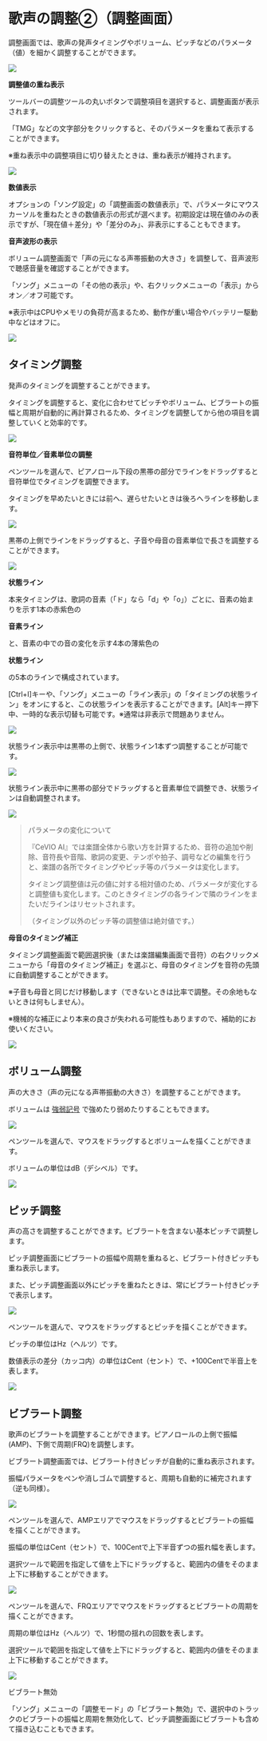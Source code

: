 



 歌声の調整②（調整画面）
==============


  


 調整画面では、歌声の発声タイミングやボリューム、ピッチなどのパラメータ（値）を細かく調整することができます。
   

  


![](../../image/ope_04a_w.png)

  

**調整値の重ね表示**
  

 ツールバーの調整ツールの丸いボタンで調整項目を選択すると、調整画面が表示されます。
   

 「TMG」などの文字部分をクリックすると、そのパラメータを重ねて表示することができます。
   

 ※重ね表示中の調整項目に切り替えたときは、重ね表示が維持されます。
   

  


![](../../image/st05_20.png)

  

**数値表示**
  

 オプションの「ソング設定」の「調整画面の数値表示」で、パラメータにマウスカーソルを重ねたときの数値表示の形式が選べます。初期設定は現在値のみの表示ですが、「現在値＋差分」や「差分のみ」、非表示にすることもできます。
   

  

**音声波形の表示**
  

 ボリューム調整画面で「声の元になる声帯振動の大きさ」を調整して、音声波形で聴感音量を確認することができます。
   

 「ソング」メニューの「その他の表示」や、右クリックメニューの「表示」からオン／オフ可能です。
   

 ※表示中はCPUやメモリの負荷が高まるため、動作が重い場合やバッテリー駆動中などはオフに。
   


![](../../image/st05_waveform.png)


 タイミング調整
---------


 発声のタイミングを調整することができます。
   

 タイミングを調整すると、変化に合わせてピッチやボリューム、ビブラートの振幅と周期が自動的に再計算されるため、タイミングを調整してから他の項目を調整していくと効率的です。
   


![](../../image/st05_01_w.png)

  

**音符単位／音素単位の調整**
  

 ペンツールを選んで、ピアノロール下段の黒帯の部分でラインをドラッグすると音符単位でタイミングを調整できます。
   

 タイミングを早めたいときには前へ、遅らせたいときは後ろへラインを移動します。
   


![](../../image/V8.4_timing_adjust.png)

  

 黒帯の上側でラインをドラッグすると、子音や母音の音素単位で長さを調整することができます。
   


![](../../image/V8.4_timing_adjust2.png)

  

**状態ライン**
  

 本来タイミングは、歌詞の音素（「ド」なら「d」や「o」）ごとに、音素の始まりを示す1本の赤紫色の
 
**音素ライン** 

 と、音素の中での音の変化を示す4本の薄紫色の
 
**状態ライン** 

 の5本のラインで構成されています。
   

 [Ctrl+I]キーや、「ソング」メニューの「ライン表示」の「タイミングの状態ライン」をオンにすると、この状態ラインを表示することができます。[Alt]キー押下中、一時的な表示切替も可能です。※通常は非表示で問題ありません。
   


![](../../image/st05_06.png)

  

 状態ライン表示中は黒帯の上側で、状態ライン1本ずつ調整することが可能です。
   


![](../../image/st05_07.png)

  

 状態ライン表示中に黒帯の部分でドラッグすると音素単位で調整でき、状態ラインは自動調整されます。
   


![](../../image/st05_22.png)


> 
> 
> 
>  パラメータの変化について
>  
> 
>  『CeVIO AI』では楽譜全体から歌い方を計算するため、音符の追加や削除、音符長や音階、歌詞の変更、テンポや拍子、調号などの編集を行うと、楽譜の各所でタイミングやピッチ等のパラメータは変化します。
>    
> 
>  タイミング調整値は元の値に対する相対値のため、パラメータが変化すると調整値も変化します。このときタイミングの各ラインで隣のラインをまたいだラインはリセットされます。
>    
> 
>  （タイミング以外のピッチ等の調整値は絶対値です。）
>    
> 
> 
> 
> 
> 
> 


**母音のタイミング補正**
  

 タイミング調整画面で範囲選択後（または楽譜編集画面で音符）の右クリックメニューから「母音のタイミング補正」を選ぶと、母音のタイミングを音符の先頭に自動調整することができます。
   

 ※子音も母音と同じだけ移動します（できないときは比率で調整。その余地もないときは何もしません）。
   

 ※機械的な補正により本来の良さが失われる可能性もありますので、補助的にお使いください。
   


![](../../image/V8.4_vowel_ajust_tmg.png)


 ボリューム調整
---------


 声の大きさ（声の元になる声帯振動の大きさ）を調整することができます。
   

 ボリュームは
 [強弱記号](https://sites.google.com/site/ceviouserguides/songtrack/songtrack) 
 で強めたり弱めたりすることもできます。
   


![](../../image/st05_03_w.png)

  

 ペンツールを選んで、マウスをドラッグするとボリュームを描くことができます。
   

 ボリュームの単位はdB（デシベル）です。
   


![](../../image/st05_12.png)


 ピッチ調整
-------


 声の高さを調整することができます。ビブラートを含まない基本ピッチで調整します。
   

 ピッチ調整画面にビブラートの振幅や周期を重ねると、ビブラート付きピッチも重ね表示します。
   

 また、ピッチ調整画面以外にピッチを重ねたときは、常にビブラート付きピッチで表示します。
   


![](../../image/st05_02_w.png)

  

 ペンツールを選んで、マウスをドラッグするとピッチを描くことができます。
   

 ピッチの単位はHz（ヘルツ）です。
   

 数値表示の差分（カッコ内）の単位はCent（セント）で、+100Centで半音上を表します。
   


![](../../image/st05_11.png)


 ビブラート調整
---------


 歌声のビブラートを調整することができます。ピアノロールの上側で振幅(AMP)、下側で周期(FRQ)を調整します。
   

 ビブラート調整画面では、ビブラート付きピッチが自動的に重ね表示されます。
   

 振幅パラメータをペンや消しゴムで調整すると、周期も自動的に補完されます（逆も同様）。
   


![](../../image/st05_vib_w.png)

  

 ペンツールを選んで、AMPエリアでマウスをドラッグするとビブラートの振幅を描くことができます。
   

 振幅の単位はCent（セント）で、100Centで上下半音ずつの振れ幅を表します。
   

 選択ツールで範囲を指定して値を上下にドラッグすると、範囲内の値をそのまま上下に移動することができます。
   


![](../../image/st05_13.png)

  

 ペンツールを選んで、FRQエリアでマウスをドラッグするとビブラートの周期を描くことができます。
   

 周期の単位はHz（ヘルツ）で、1秒間の揺れの回数を表します。
   

 選択ツールで範囲を指定して値を上下にドラッグすると、範囲内の値をそのまま上下に移動することができます。
   


![](../../image/st05_14.png)



 ビブラート無効
 

 「ソング」メニューの「調整モード」の「ビブラート無効」で、選択中のトラックのビブラートの振幅と周期を無効化して、ピッチ調整画面にビブラートも含めて描き込むこともできます。
   









